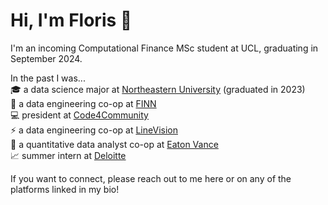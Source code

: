 # Hi, I'm Floris 👋

I'm an incoming Computational Finance MSc student at UCL, graduating in September 2024.

In the past I was... \
🎓 a data science major at [Northeastern University](https://www.northeastern.edu/) (graduated in 2023) \
🚗 a data engineering co-op at [FINN](https://www.finn.auto/en-US) \
💻 president at [Code4Community](https://www.c4cneu.com/) \
⚡ a data engineering co-op at [LineVision](https://www.linevisioninc.com/) \
💼 a quantitative data analyst co-op at [Eaton Vance](https://www.eatonvance.com/) \
📈 summer intern at [Deloitte](https://www2.deloitte.com/nl/nl.html)

If you want to connect, please reach out to me here or on any of the platforms linked in my bio!
